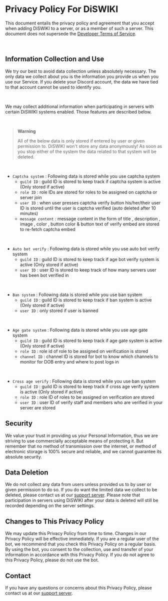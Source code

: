 # Privacy Policy For DiSWIKI

This document entails the privacy policy and agreement that you accept when adding DiSWIKI to a server, or as a member of such a server. This document does not supersede the [Developer Terms of Service](https://discord.com/developers/docs/policies-and-agreements/terms-of-service).

<br>

## Information Collection and Use

We try our best to avoid data collection unless absolutely necessary. The only data we collect about you is the information you provide us when you use our Service. If you delete your Discord account, the data we have tied to that account cannot be used to identify you.

<br>

We may collect additional information when participating in servers with certain DiSWIKI systems enabled. Those features are described below.

<br>

> __Warning__
> 
> All of the below data is only stored if entered by user or given permission to. DiSWIKI won't store any data anonymously! As soon as you stop either of the system the data related to that system will be deleted.


<br>

+ `Captcha system` : Following data is stored while you use captcha system
    + `guild ID` : guild ID is stored to keep track if captcha system is active (Only stored if active)
    + `role ID` : role IDs are stored for roles to be assigned on captcha or server join
    + `user ID` : when user presses captcha verify button his/her/their user ID is stored until the user is captcha verified (auto deleted after 10 minutes)
    + `message content` : message content in the form of title , description , image , color , button color & button text of verify embed are stored to re-fetch captcha embed

<br>

+ `Auto bot verify` : Following data is stored while you use auto bot verify system
    + `guild ID` : guild ID is stored to keep track if age bot verify system is active (Only stored if active)
    + `user ID` : user ID is stored to keep track of how many servers user has been bot verified in

<br>

+ `Ban system` : Following data is stored while you use ban system
    + `guild ID` : guild ID is stored to keep track if ban system is active (Only stored if active)
    + `user ID` : only stored if user is banned

<br>

+ `Age gate system` : Following data is stored while you use age gate system
    + `guild ID` : guild ID is stored to keep track if age gate system is active (Only stored if active)
    + `role ID` : role id of role to be assigned on verification is stored
    + `channel ID` : channel ID is stored for bot to know which channels to monitor for DOB entry and where to post logs in

<br>

+ `Cross age verify` : Following data is stored while you use ban system
    + `guild ID` : guild ID is stored to keep track if cross age verify system is active (Only stored if active)
    + `role ID` : role ID of roles to be assigned on verification are stored
    + `user ID` : user ID of verify staff and members who are verified in your server are stored

## Security

We value your trust in providing us your Personal Information, thus we are striving to use commercially acceptable means of protecting it. But remember that no method of transmission over the internet, or method of electronic storage is 100% secure and reliable, and we cannot guarantee its absolute security.


## Data Deletion

We do not collect any data from users unless provided us to by user or given permission to do so. If you do want the limited data we collect to be deleted, please contact us at our [support server](https://discord.gg/X7bZffdsQt). Please note that participation in servers using DiSWIKI after your data is deleted will still be recorded depending on the server settings.


## Changes to This Privacy Policy

We may update this Privacy Policy from time to time. Changes in our Privacy Policy will be effective immediately. If you are a regular user of the bot, we recommend that you check this Privacy Policy on a regular basis. By using the bot, you consent to the collection, use and transfer of your information in accordance with this Privacy Policy. If you do not agree to this Privacy Policy, please do not use the bot.

## Contact

If you have any questions or concerns about this Privacy Policy, please contact us at our [support server](https://discord.gg/X7bZffdsQt).
